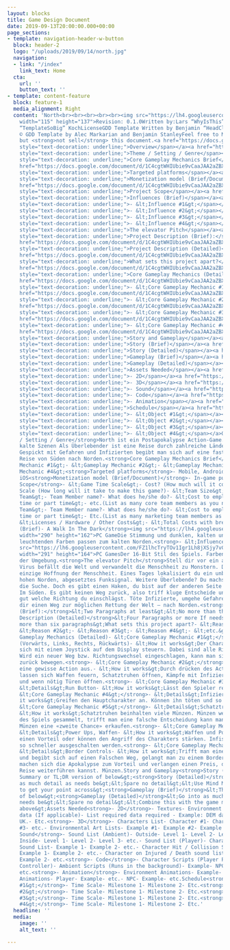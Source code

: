 ```yaml
---
layout: blocks
title: Game Design Document
date: 2019-09-13T20:00:00.000+00:00
page_sections:
- template: navigation-header-w-button
  block: header-2
  logo: "/uploads/2019/09/14/north.jpg"
  navigation:
  - link: "/index"
    link_text: Home
  cta:
    url: ''
    button_text: ''
- template: content-feature
  block: feature-1
  media_alignment: Right
  content: 'North<br><br><br><br><br><img src="https://lh4.googleusercontent.com/zEbPMED2B6oQXcJsm0E0-b7ZDQyycdqVVKEF44gw7l2_q0B4qhudER2DoPHjYpy_n1FpWbUrkltlaITc3yylhPnzrFAyZZ3uwK9ZT0_JzI72NKiry-Dlz0CiaWzQH-4p30ChrsLd"
    width="115" height="137">Revision: 0.1.0Written by:Lars “WhyIsThis” Mäder<br>andMatthias
    “TemplateSoBig” KochLicenseGDD Template Written by Benjamin “HeadClot” Stanley<br>Copyright
    © GDD Template by Alec Markarian and Benjamin StanleyFeel free to Modify, redistribute
    but <strong>not sell</strong> this document.<a href="https://docs.google.com/document/d/1C4cgtWHIUbie9vCaaJAA2aZBXg5HQtbjFrjBEXmnEHE/edit#heading=h.yj5nhqp5cf0j"><span
    style="text-decoration: underline;">Overview</span></a><a href="https://docs.google.com/document/d/1C4cgtWHIUbie9vCaaJAA2aZBXg5HQtbjFrjBEXmnEHE/edit#heading=h.5s48wntac2es"><span
    style="text-decoration: underline;">Theme / Setting / Genre</span></a><a href="https://docs.google.com/document/d/1C4cgtWHIUbie9vCaaJAA2aZBXg5HQtbjFrjBEXmnEHE/edit#heading=h.uzq23hfhdv6e"><span
    style="text-decoration: underline;">Core Gameplay Mechanics Brief</span></a><a
    href="https://docs.google.com/document/d/1C4cgtWHIUbie9vCaaJAA2aZBXg5HQtbjFrjBEXmnEHE/edit#heading=h.kvz0cxkhwt0s"><span
    style="text-decoration: underline;">Targeted platforms</span></a><a href="https://docs.google.com/document/d/1C4cgtWHIUbie9vCaaJAA2aZBXg5HQtbjFrjBEXmnEHE/edit#heading=h.421ijgnpyvmc"><span
    style="text-decoration: underline;">Monetization model (Brief/Document)</span></a><a
    href="https://docs.google.com/document/d/1C4cgtWHIUbie9vCaaJAA2aZBXg5HQtbjFrjBEXmnEHE/edit#heading=h.rdb2xo3rjh0s"><span
    style="text-decoration: underline;">Project Scope</span></a><a href="https://docs.google.com/document/d/1C4cgtWHIUbie9vCaaJAA2aZBXg5HQtbjFrjBEXmnEHE/edit#heading=h.155cm8v36jpc"><span
    style="text-decoration: underline;">Influences (Brief)</span></a><a href="https://docs.google.com/document/d/1C4cgtWHIUbie9vCaaJAA2aZBXg5HQtbjFrjBEXmnEHE/edit#heading=h.c6nxu1rzd2cc"><span
    style="text-decoration: underline;">- &lt;Influence #1&gt;</span></a><a href="https://docs.google.com/document/d/1C4cgtWHIUbie9vCaaJAA2aZBXg5HQtbjFrjBEXmnEHE/edit#heading=h.ssiemceczw16"><span
    style="text-decoration: underline;">- &lt;Influence #2&gt;</span></a><a href="https://docs.google.com/document/d/1C4cgtWHIUbie9vCaaJAA2aZBXg5HQtbjFrjBEXmnEHE/edit#heading=h.31bxzkfeuvl6"><span
    style="text-decoration: underline;">- &lt;Influence #3&gt;</span></a><a href="https://docs.google.com/document/d/1C4cgtWHIUbie9vCaaJAA2aZBXg5HQtbjFrjBEXmnEHE/edit#heading=h.o4f1wa5aq6q3"><span
    style="text-decoration: underline;">- &lt;Influence #4&gt;</span></a><a href="https://docs.google.com/document/d/1C4cgtWHIUbie9vCaaJAA2aZBXg5HQtbjFrjBEXmnEHE/edit#heading=h.337xnergkz1b"><span
    style="text-decoration: underline;">The elevator Pitch</span></a><a href="https://docs.google.com/document/d/1C4cgtWHIUbie9vCaaJAA2aZBXg5HQtbjFrjBEXmnEHE/edit#heading=h.z7oe7x50rpf3"><span
    style="text-decoration: underline;">Project Description (Brief):</span></a><a
    href="https://docs.google.com/document/d/1C4cgtWHIUbie9vCaaJAA2aZBXg5HQtbjFrjBEXmnEHE/edit#heading=h.exbmsy55zuvb"><span
    style="text-decoration: underline;">Project Description (Detailed)</span></a><a
    href="https://docs.google.com/document/d/1C4cgtWHIUbie9vCaaJAA2aZBXg5HQtbjFrjBEXmnEHE/edit#heading=h.s4h84uy3suza"><span
    style="text-decoration: underline;">What sets this project apart?</span></a><a
    href="https://docs.google.com/document/d/1C4cgtWHIUbie9vCaaJAA2aZBXg5HQtbjFrjBEXmnEHE/edit#heading=h.a8x4s87df6uk"><span
    style="text-decoration: underline;">Core Gameplay Mechanics (Detailed)</span></a><a
    href="https://docs.google.com/document/d/1C4cgtWHIUbie9vCaaJAA2aZBXg5HQtbjFrjBEXmnEHE/edit#heading=h.jyik8zbcjcio"><span
    style="text-decoration: underline;">- &lt;Core Gameplay Mechanic #1&gt;</span></a><a
    href="https://docs.google.com/document/d/1C4cgtWHIUbie9vCaaJAA2aZBXg5HQtbjFrjBEXmnEHE/edit#heading=h.y46mn9zee60t"><span
    style="text-decoration: underline;">- &lt;Core Gameplay Mechanic #2&gt;</span></a><a
    href="https://docs.google.com/document/d/1C4cgtWHIUbie9vCaaJAA2aZBXg5HQtbjFrjBEXmnEHE/edit#heading=h.lmzwvmw5e0hr"><span
    style="text-decoration: underline;">- &lt;Core Gameplay Mechanic #3&gt;</span></a><a
    href="https://docs.google.com/document/d/1C4cgtWHIUbie9vCaaJAA2aZBXg5HQtbjFrjBEXmnEHE/edit#heading=h.kct9c2l3dr9p"><span
    style="text-decoration: underline;">- &lt;Core Gameplay Mechanic #4&gt;</span></a><a
    href="https://docs.google.com/document/d/1C4cgtWHIUbie9vCaaJAA2aZBXg5HQtbjFrjBEXmnEHE/edit#heading=h.6pmf08ssy6y0"><span
    style="text-decoration: underline;">Story and Gameplay</span></a><a href="https://docs.google.com/document/d/1C4cgtWHIUbie9vCaaJAA2aZBXg5HQtbjFrjBEXmnEHE/edit#heading=h.ctv1wxi9dpll"><span
    style="text-decoration: underline;">Story (Brief)</span></a><a href="https://docs.google.com/document/d/1C4cgtWHIUbie9vCaaJAA2aZBXg5HQtbjFrjBEXmnEHE/edit#heading=h.kqt2h5q76zyt"><span
    style="text-decoration: underline;">Story (Detailed)</span></a><a href="https://docs.google.com/document/d/1C4cgtWHIUbie9vCaaJAA2aZBXg5HQtbjFrjBEXmnEHE/edit#heading=h.ejtq4v6r30ui"><span
    style="text-decoration: underline;">Gameplay (Brief)</span></a><a href="https://docs.google.com/document/d/1C4cgtWHIUbie9vCaaJAA2aZBXg5HQtbjFrjBEXmnEHE/edit#heading=h.cl69l94amjmx"><span
    style="text-decoration: underline;">Gameplay (Detailed)</span></a><a href="https://docs.google.com/document/d/1C4cgtWHIUbie9vCaaJAA2aZBXg5HQtbjFrjBEXmnEHE/edit#heading=h.6m1256af7s3j"><span
    style="text-decoration: underline;">Assets Needed</span></a><a href="https://docs.google.com/document/d/1C4cgtWHIUbie9vCaaJAA2aZBXg5HQtbjFrjBEXmnEHE/edit#heading=h.1wb69txjqarm"><span
    style="text-decoration: underline;">- 2D</span></a><a href="https://docs.google.com/document/d/1C4cgtWHIUbie9vCaaJAA2aZBXg5HQtbjFrjBEXmnEHE/edit#heading=h.xdk2cy4n4ovn"><span
    style="text-decoration: underline;">- 3D</span></a><a href="https://docs.google.com/document/d/1C4cgtWHIUbie9vCaaJAA2aZBXg5HQtbjFrjBEXmnEHE/edit#heading=h.f8xx8iwg5gs9"><span
    style="text-decoration: underline;">- Sound</span></a><a href="https://docs.google.com/document/d/1C4cgtWHIUbie9vCaaJAA2aZBXg5HQtbjFrjBEXmnEHE/edit#heading=h.ky1qxs88utre"><span
    style="text-decoration: underline;">- Code</span></a><a href="https://docs.google.com/document/d/1C4cgtWHIUbie9vCaaJAA2aZBXg5HQtbjFrjBEXmnEHE/edit#heading=h.isk96p5euy3r"><span
    style="text-decoration: underline;">- Animation</span></a><a href="https://docs.google.com/document/d/1C4cgtWHIUbie9vCaaJAA2aZBXg5HQtbjFrjBEXmnEHE/edit#heading=h.kmt9zaowjejr"><span
    style="text-decoration: underline;">Schedule</span></a><a href="https://docs.google.com/document/d/1C4cgtWHIUbie9vCaaJAA2aZBXg5HQtbjFrjBEXmnEHE/edit#heading=h.r3fjjzh8krjg"><span
    style="text-decoration: underline;">- &lt;Object #1&gt;</span></a><a href="https://docs.google.com/document/d/1C4cgtWHIUbie9vCaaJAA2aZBXg5HQtbjFrjBEXmnEHE/edit#heading=h.j584764hn4bz"><span
    style="text-decoration: underline;">- &lt;Object #2&gt;</span></a><a href="https://docs.google.com/document/d/1C4cgtWHIUbie9vCaaJAA2aZBXg5HQtbjFrjBEXmnEHE/edit#heading=h.lbj31oz0xb3v"><span
    style="text-decoration: underline;">- &lt;Object #3&gt;</span></a><a href="https://docs.google.com/document/d/1C4cgtWHIUbie9vCaaJAA2aZBXg5HQtbjFrjBEXmnEHE/edit#heading=h.p0jgh8xq0o3r"><span
    style="text-decoration: underline;">- &lt;Object #4&gt;</span></a>Overview<strong>Theme
    / Setting / Genre</strong>North ist ein Postapokalypse Action-Game. Dunkle und
    kalte Szenen Als Überlebender ist eine Reise durch zahlreiche Länder anzutreten.
    Gespickt mit Gefahren und Infizierten begibt man sich auf eine fast schon aussichtslose
    Reise von Süden nach Norden.<strong>Core Gameplay Mechanics Brief</strong>- &lt;Gameplay
    Mechanic #1&gt;- &lt;Gameplay Mechanic #2&gt;- &lt;Gameplay Mechanic #3&gt;- &lt;Gameplay
    Mechanic #4&gt;<strong>Targeted platforms</strong>- Mobile, Android OS- iPhones,
    iOS<strong>Monetization model (Brief/Document)</strong>- In-game purchases<strong>Project
    Scope</strong>- &lt;Game Time Scale&gt;- Cost? (How much will it cost?)- Time
    Scale (How long will it take to make this game?)- &lt;Team Size&gt;- &lt;Core
    Team&gt;- Team Member name?- What does he/she do?- &lt;Cost to employ them full
    time or part time&gt;- etc.(List as many core team members as you need to)- &lt;Marketing
    Team&gt;- Team Member name?- What does he/she do?- &lt;Cost to employ them full
    time or part time&gt;- Etc.(List as many marketing team members as you need to)-
    &lt;Licenses / Hardware / Other Costs&gt;- &lt;Total Costs with breakdown&gt;<strong>Influences
    (Brief)- A Walk In The Dark</strong><img src="https://lh4.googleusercontent.com/BzzJQde6-M1Iz71HGg3loouDERb4hVSzEeQE4pdyeaR8H292KSc_EZi30ccIBAkMBbnPtgkJWAf6ZYDcTkbku-4n5wcd_EfQMdWniUvFZBdYnGZPs99DW64SmrqFnes-ftRpeHX5"
    width="290" height="162">PC GameDie Stimmung und dunklen, kalten und gleichzeitig
    leuchtenden Farben passen zum kalten Norden.<strong>- &lt;Influence #2&gt;</strong><img
    src="https://lh6.googleusercontent.com/FZ1lhcTryTOv1Igr1Lh8jXSjy7vC1mGjegbDCOuqTMIorpH2E-ZbSgeBdbU1v1yb01ONwc9VqOq4x6UB7G166bqL3Tisbz4gVjoJ5xpTteluYeZ3-Y3qbmNfS2P-Qy0_M1bVJhLv"
    width="291" height="164">PC GamesDer 16-Bit Stil des Spiels. Farben und Stimmung
    der Umgebung.<strong>The elevator Pitch</strong>Stell dir vor ein aggressiver
    Virus befällt die Welt und verwandelt die Menschheit zu Monstern. Du bist die
    einzige Hoffnung der Menschheit. Eines Tages lokalisiert du ein unbekanntes, im
    hohen Norden, abgesetztes Funksignal. Weitere Überlebende? Du machst dich auf
    die Suche. Doch es gibt einen Haken, du bist auf der anderen Seite der Welt –
    Im Süden. Es gibt keinen Weg zurück, also triff kluge Entscheide und überlege
    gut welche Richtung du einschlägst. Töte Infizierte, umgehe Gefahren und bahne
    dir einen Weg zur möglichen Rettung der Welt – nach Norden.<strong>Project Description
    (Brief):</strong>&lt;Two Paragraphs at least&gt;&lt;No more than three paragraphs&gt;<strong>Project
    Description (Detailed)</strong>&lt;Four Paragraphs or more If needs be&gt;&lt;No
    more than six paragraphs&gt;What sets this project apart?- &lt;Reason #1&gt;-
    &lt;Reason #2&gt;- &lt;Reason #3&gt;- &lt;Reason #4&gt;- &lt;etc.&gt;<strong>Core
    Gameplay Mechanics (Detailed)- &lt;Core Gameplay Mechanic #1&gt;</strong>- &lt;Details&gt;<br>Steuerung
    (Vorwärts, Links, Rechts, Rückwärts)- &lt;How it works&gt;Der Charakter lässt
    sich mit einem Joystick auf dem Display steuern. Dabei sind alle Richtungen möglich.
    Wird ein neuer Weg bzw. Richtungswechsel eingeschlagen, kann man sich nicht mehr
    zurück bewegen.<strong>- &lt;Core Gameplay Mechanic #2&gt;</strong>- Action ButtonLöst
    eine gewisse Action aus.- &lt;How it works&gt;Durch drücken des Action Buttons
    lassen sich Waffen feuern, Schatztruhen öffnen, Kämpfe mit Infizierten bewältigen
    und wenn nötig Türen öffnen.<strong>- &lt;Core Gameplay Mechanic #3&gt;</strong>-
    &lt;Details&gt;Run Button- &lt;How it works&gt;Lässt den Spieler rennen<strong>-
    &lt;Core Gameplay Mechanic #4&gt;</strong>- &lt;Details&gt;Infizierte- &lt;How
    it works&gt;Greifen den Hauptcharakter an. Können ihn töten und so das Spiel beenden.<strong>-
    &lt;Core Gameplay Mechanic #5&gt;</strong>- &lt;Details&gt;Schatztruhen, Münzen-
    &lt;How it works&gt;Schatztruhen beinhalten viele Münzen. Münzen werden im Laufe
    des Spiels gesammelt, trifft man eine falsche Entscheidung kann man sich mittel
    Münzen eine «zweite Chance» erkaufen.<strong>- &lt;Core Gameplay Mechanic #6&gt;</strong>-
    &lt;Details&gt;Power Ups, Waffen- &lt;How it works&gt;Waffen und Power-Ups beschaffen
    einen Vorteil oder können den Angriff des Charakters stärken. Infiszierte können
    so schneller ausgeschalten werden.<strong>- &lt;Core Gameplay Mechanic #7&gt;</strong>-
    &lt;Details&gt;Border Controls- &lt;How it works&gt;Trifft man eine falsche Entscheidung
    und begibt sich auf einen Falschen Weg, gelangt man zu einem Border Control. Aufständige
    machen sich die Apokalypse zum Vorteil und verlangen einen Preis, damit du deine
    Reise weiterführen kannst. Münzen.Story and Gameplay<strong>Story (Brief)</strong>&lt;The
    Summary or TL;DR version of below&gt;<strong>Story (Detailed)</strong>&lt;Go into
    as much detail as needs be&gt;&lt;Spare no detail&gt;&lt;Use Mind Mapping software
    to get your point across&gt;<strong>Gameplay (Brief)</strong>&lt;The Summary version
    of below&gt;<strong>Gameplay (Detailed)</strong>&lt;Go into as much detail as
    needs be&gt;&lt;Spare no detail&gt;&lt;Combine this with the game mechanics section
    above&gt;Assets Needed<strong>- 2D</strong>- Textures- Environment Textures- Heightmap
    data (If applicable)- List required data required - Example: DEM data of the entire
    UK.- Etc.<strong>- 3D</strong>- Characters List- Character #1- Character #2- Character
    #3- etc.- Environmental Art Lists- Example #1- Example #2- Example #3- etc.<strong>-
    Sound</strong>- Sound List (Ambient)- Outside- Level 1- Level 2- Level 3- etc.-
    Inside- Level 1- Level 2- Level 3- etc.- Sound List (Player)- Character Movement
    Sound List- Example 1- Example 2- etc.- Character Hit / Collision Sound list-
    Example 1- Example 2- etc.- Character on Injured / Death sound list- Example 1-
    Example 2- etc.<strong>- Code</strong>- Character Scripts (Player Pawn/Player
    Controller)- Ambient Scripts (Runs in the background)- Example- NPC Scripts- Example-
    etc.<strong>- Animation</strong>- Environment Animations- Example- etc.- Character
    Animations- Player- Example- etc.- NPC- Example- etc.Schedule<strong>- &lt;Object
    #1&gt;</strong>- Time Scale- Milestone 1- Milestone 2- Etc.<strong>- &lt;Object
    #2&gt;</strong>- Time Scale- Milestone 1- Milestone 2- Etc.<strong>- &lt;Object
    #3&gt;</strong>- Time Scale- Milestone 1- Milestone 2- Etc.<strong>- &lt;Object
    #4&gt;</strong>- Time Scale- Milestone 1- Milestone 2- Etc.'
  headline: ''
  media:
    image: ''
    alt_text: ''

---
```

